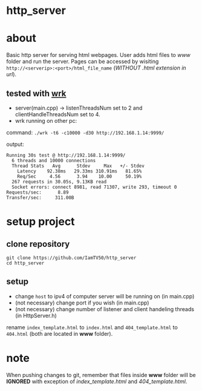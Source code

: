 # http_server

# about
Basic http server for serving html webpages. User adds html files to *www* folder and run the server. Pages can be accessed by wisiting `http://<serverip>:<port>/html_file_name` (*WITHOUT .html extension in url*).

## tested with [wrk](https://github.com/wg/wrk)
- server(main.cpp) -> listenThreadsNum set to 2 and clientHandleThreadsNum set to 4.
- wrk running on other pc:

command: `./wrk -t6 -c10000 -d30 http://192.168.1.14:9999/` 

output:
```shell
Running 30s test @ http://192.168.1.14:9999/
  6 threads and 10000 connections
  Thread Stats   Avg      Stdev     Max   +/- Stdev
    Latency    92.38ms   29.33ms 310.91ms   81.65%
    Req/Sec     4.56      3.94    10.00     50.19%
  267 requests in 30.05s, 9.13KB read
  Socket errors: connect 8981, read 71307, write 293, timeout 0
Requests/sec:      8.89
Transfer/sec:     311.00B
```

# setup project
## clone repository
```
git clone https://github.com/IamTV50/http_server
cd http_server
```

## setup
- change `host` to ipv4 of computer server will be running on (in main.cpp)
- (not necessary) change port if you wish (in main.cpp)
- (not necessary) change number of listener and client handeling threads (in HttpServer.h)

rename `index_template.html` to `index.html` and `404_template.html` to `404.html` (both are located in **www** folder).

# note
When pushing changes to git, remember that files inside **www** folder will be **IGNORED** with exception of *index_template.html* and *404_template.html*.
